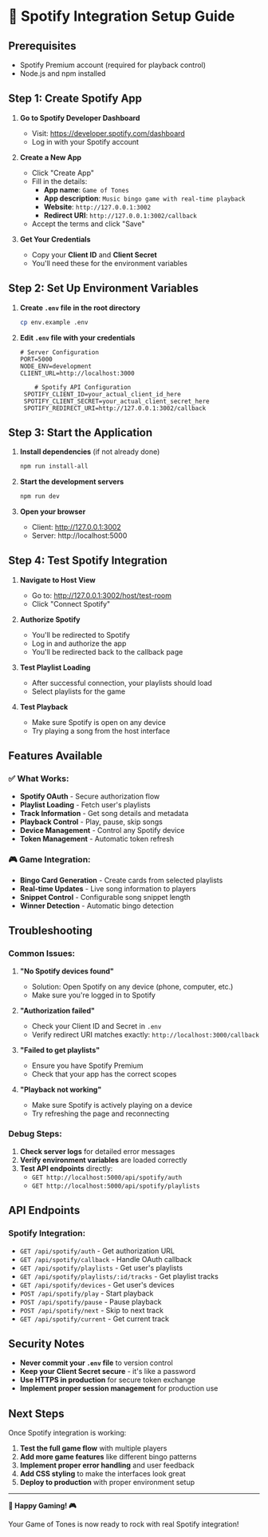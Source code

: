 # 🎵 Spotify Integration Setup Guide

## Prerequisites
- Spotify Premium account (required for playback control)
- Node.js and npm installed

## Step 1: Create Spotify App

1. **Go to Spotify Developer Dashboard**
   - Visit: https://developer.spotify.com/dashboard
   - Log in with your Spotify account

2. **Create a New App**
   - Click "Create App"
   - Fill in the details:
     - **App name**: `Game of Tones`
     - **App description**: `Music bingo game with real-time playback`
     - **Website**: `http://127.0.0.1:3002`
     - **Redirect URI**: `http://127.0.0.1:3002/callback`
   - Accept the terms and click "Save"

3. **Get Your Credentials**
   - Copy your **Client ID** and **Client Secret**
   - You'll need these for the environment variables

## Step 2: Set Up Environment Variables

1. **Create `.env` file in the root directory**
   ```bash
   cp env.example .env
   ```

2. **Edit `.env` file with your credentials**
   ```env
   # Server Configuration
   PORT=5000
   NODE_ENV=development
   CLIENT_URL=http://localhost:3000

       # Spotify API Configuration
    SPOTIFY_CLIENT_ID=your_actual_client_id_here
    SPOTIFY_CLIENT_SECRET=your_actual_client_secret_here
    SPOTIFY_REDIRECT_URI=http://127.0.0.1:3002/callback
   ```

## Step 3: Start the Application

1. **Install dependencies** (if not already done)
   ```bash
   npm run install-all
   ```

2. **Start the development servers**
   ```bash
   npm run dev
   ```

3. **Open your browser**
   - Client: http://127.0.0.1:3002
   - Server: http://localhost:5000

## Step 4: Test Spotify Integration

1. **Navigate to Host View**
   - Go to: http://127.0.0.1:3002/host/test-room
   - Click "Connect Spotify"

2. **Authorize Spotify**
   - You'll be redirected to Spotify
   - Log in and authorize the app
   - You'll be redirected back to the callback page

3. **Test Playlist Loading**
   - After successful connection, your playlists should load
   - Select playlists for the game

4. **Test Playback**
   - Make sure Spotify is open on any device
   - Try playing a song from the host interface

## Features Available

### ✅ **What Works:**
- **Spotify OAuth** - Secure authorization flow
- **Playlist Loading** - Fetch user's playlists
- **Track Information** - Get song details and metadata
- **Playback Control** - Play, pause, skip songs
- **Device Management** - Control any Spotify device
- **Token Management** - Automatic token refresh

### 🎮 **Game Integration:**
- **Bingo Card Generation** - Create cards from selected playlists
- **Real-time Updates** - Live song information to players
- **Snippet Control** - Configurable song snippet length
- **Winner Detection** - Automatic bingo detection

## Troubleshooting

### Common Issues:

1. **"No Spotify devices found"**
   - Solution: Open Spotify on any device (phone, computer, etc.)
   - Make sure you're logged in to Spotify

2. **"Authorization failed"**
   - Check your Client ID and Secret in `.env`
   - Verify redirect URI matches exactly: `http://localhost:3000/callback`

3. **"Failed to get playlists"**
   - Ensure you have Spotify Premium
   - Check that your app has the correct scopes

4. **"Playback not working"**
   - Make sure Spotify is actively playing on a device
   - Try refreshing the page and reconnecting

### Debug Steps:

1. **Check server logs** for detailed error messages
2. **Verify environment variables** are loaded correctly
3. **Test API endpoints** directly:
   - `GET http://localhost:5000/api/spotify/auth`
   - `GET http://localhost:5000/api/spotify/playlists`

## API Endpoints

### Spotify Integration:
- `GET /api/spotify/auth` - Get authorization URL
- `GET /api/spotify/callback` - Handle OAuth callback
- `GET /api/spotify/playlists` - Get user's playlists
- `GET /api/spotify/playlists/:id/tracks` - Get playlist tracks
- `GET /api/spotify/devices` - Get user's devices
- `POST /api/spotify/play` - Start playback
- `POST /api/spotify/pause` - Pause playback
- `POST /api/spotify/next` - Skip to next track
- `GET /api/spotify/current` - Get current track

## Security Notes

- **Never commit your `.env` file** to version control
- **Keep your Client Secret secure** - it's like a password
- **Use HTTPS in production** for secure token exchange
- **Implement proper session management** for production use

## Next Steps

Once Spotify integration is working:

1. **Test the full game flow** with multiple players
2. **Add more game features** like different bingo patterns
3. **Implement proper error handling** and user feedback
4. **Add CSS styling** to make the interfaces look great
5. **Deploy to production** with proper environment setup

---

**🎵 Happy Gaming! 🎮**

Your Game of Tones is now ready to rock with real Spotify integration! 